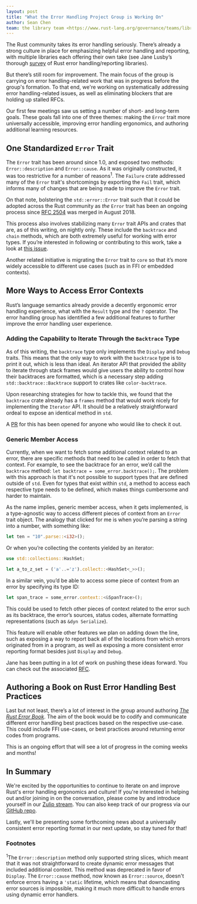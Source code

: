 ```yaml
---
layout: post
title: "What the Error Handling Project Group is Working On"
author: Sean Chen
team: the library team <https://www.rust-lang.org/governance/teams/library>
---
```


The Rust community takes its error handling seriously. There’s already a strong culture in place for emphasizing helpful error handling and reporting, with multiple libraries each offering their own take (see Jane Lusby’s thorough [survey][error_ecosystem_vid] of Rust error handling/reporting libraries).

But there’s still room for improvement. The main focus of the group is carrying on error handling-related work that was in progress before the group's formation. To that end, we're working on systematically addressing error handling-related issues, as well as eliminating blockers that are holding up stalled RFCs.  

Our first few meetings saw us setting a number of short- and long-term goals. These goals fall into one of three themes: making the `Error` trait more universally accessible, improving error handling ergonomics, and authoring additional learning resources. 

## One Standardized `Error` Trait 

The `Error` trait has been around since 1.0, and exposed two methods: `Error::description` and `Error::cause`. As it was originally constructed, it was too restrictive for a number of reasons<sup>1</sup>. The `Failure` crate addressed many of the `Error` trait's shortcomings by exporting the `Fail` trait, which informs many of changes that are being made to improve the `Error` trait. 

On that note, bolstering the `std::error::Error` trait such that it could be adopted across the Rust community as _the_ `Error` trait has been an ongoing process since [RFC 2504][rfc2504] was merged in August 2018. 

This process also involves stabilizing many `Error` trait APIs and crates that are, as of this writing, on nightly only. These include the `backtrace` and `chain` methods, which are both extremely useful for working with error types. If you’re interested in following or contributing to this work, take a look at [this issue][core_error_issue].

Another related initiative is migrating the `Error` trait to `core` so that it’s more widely accessible to different use cases (such as in FFI or embedded contexts).

## More Ways to Access Error Contexts

Rust’s language semantics already provide a decently ergonomic error handling experience, what with the `Result` type and the `?` operator. The error handling group has identified a few additional features to further improve the error handling user experience. 

### Adding the Capability to Iterate Through the `Backtrace` Type

As of this writing, the `backtrace` type only implements the `Display` and `Debug` traits. This means that the only way to work with the `backtrace` type is to print it out, which is less than ideal. An iterator API that provided the ability to iterate through stack frames would give users the ability to control how their backtraces are formatted, which is a necessary step adding `std::backtrace::Backtrace` support to crates like `color-backtrace`.

Upon researching strategies for how to tackle this, we found that the `backtrace` crate already has a `frames` method that would work nicely for implementing the `Iterator` API. It should be a relatively straightforward ordeal to expose an identical method in `std`. 

A [PR][backtrace_frames_pr] for this has been opened for anyone who would like to check it out. 

### Generic Member Access

Currently, when we want to fetch some additional context related to an error, there are specific methods that need to be called in order to fetch that context. For example, to see the backtrace for an error, we’d call the `backtrace` method: `let backtrace = some_error.backtrace();`. The problem with this approach is that it's not possible to support types that are defined outside of `std`. Even for types that exist within `std`, a method to access each respective type needs to be defined, which makes things cumbersome and harder to maintain. 

As the name implies, generic member access, when it gets implemented, is a type-agnostic way to access different pieces of context from an `Error` trait object. The analogy that clicked for me is when you’re parsing a string into a number, with something like:

```rust
let ten = "10".parse::<i32>();
```

Or when you’re collecting the contents yielded by an iterator:

```rust
use std::collections::HashSet;

let a_to_z_set = ('a'..='z').collect::<HashSet<_>>();
```

In a similar vein, you’d be able to access some piece of context from an error by specifying its type ID:

```rust
let span_trace = some_error.context::<&SpanTrace>();
```

This could be used to fetch other pieces of context related to the error such as its backtrace, the error’s sources, status codes, alternate formatting representations (such as `&dyn Serialize`).

This feature will enable other features we plan on adding down the line, such as exposing a way to report back all of the locations from which errors originated from in a program, as well as exposing a more consistent error reporting format besides just `Display` and `Debug`. 

Jane has been putting in a lot of work on pushing these ideas forward. You can check out the associated [RFC][gma_rfc].

## Authoring a Book on Rust Error Handling Best Practices

Last but not least, there’s a lot of interest in the group around authoring [_The Rust Error Book_][error_book]. The aim of the book would be to codify and communicate different error handling best practices based on the respective use-case. This could include FFI use-cases, or best practices around returning error codes from programs.

This is an ongoing effort that will see a lot of progress in the coming weeks and months!

## In Summary

We're excited by the opportunities to continue to iterate on and improve Rust's error handling ergonomics and culture! If you're interested in helping out and/or joining in on the conversation, please come by and introduce yourself in our [Zulip stream][zulip]. You can also keep track of our progress via our [GitHub repo][peh_repo].

Lastly, we'll be presenting some forthcoming news about a universally consistent error reporting format in our next update, so stay tuned for that!

### Footnotes

<sup>1</sup>The `Error::description` method only supported string slices, which meant that it was not straightforward to create dynamic error messages that included additional context. This method was deprecated in favor of `Display`. The `Error::cause` method, now known as `Error::source`, doesn't enforce errors having a `'static` lifetime, which means that downcasting error sources is impossible, making it much more difficult to handle errors using dynamic error handlers.

[rfc2504]: https://github.com/rust-lang/rfcs/pull/2504
[core_error_issue]: https://github.com/rust-lang/project-error-handling/issues/3
[error_ecosystem_vid]: https://youtu.be/rAF8mLI0naQ
[gma_rfc]: https://github.com/rust-lang/rfcs/pull/2895
[zulip]: https://rust-lang.zulipchat.com/#narrow/stream/257204-project-error-handling
[peh_repo]: https://github.com/rust-lang/project-error-handling
[backtrace_frames_pr]: https://github.com/rust-lang/rust/pull/78299
[error_book]: https://github.com/rust-lang/project-error-handling/tree/master/the-rust-error-book
